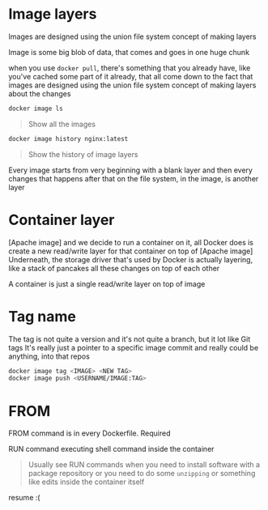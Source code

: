 # Image layers

Images are designed using the union file system concept of making layers

Image is some big blob of data, that comes and goes in one huge chunk

when you use `docker pull`, there's something that you already have, like you've cached some part of it already, that all come down to the fact that images are designed using the union file system concept of making layers about the changes

```bash
docker image ls
```

> Show all the images

```bash
docker image history nginx:latest
```

> Show the history of image layers

Every image starts from very beginning with a blank layer and then every changes that happens after that on the file system, in the image, is another layer

# Container layer

[Apache image] and we decide to run a container on it, all Docker does is create a new read/write layer for that container on top of [Apache image]
Underneath, the storage driver that's used by Docker is actually layering, like a stack of pancakes all these changes on top of each other

A container is just a single read/write layer on top of image

# Tag name

The tag is not quite a version and it's not quite a branch, but it lot like Git tags
It's really just a pointer to a specific image commit and really could be anything, into that repos

```bash
docker image tag <IMAGE> <NEW TAG>
docker image push <USERNAME/IMAGE:TAG>
```

# FROM

FROM command is in every Dockerfile. Required

RUN command executing shell command inside the container

> Usually see RUN commands when you need to install software with a package repository or you need to do some `unzipping` or something like edits inside the container itself

resume :(
